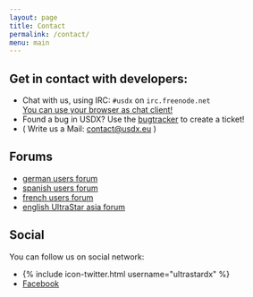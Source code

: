 ```yaml
---
layout: page
title: Contact
permalink: /contact/
menu: main
---
```


## Get in contact with developers:

*  Chat with us, using IRC: `#usdx` on `irc.freenode.net`  
   [You can use your browser as chat client!][webchat]
*  Found a bug in USDX? Use the [bugtracker][bugtracker] to create a ticket!
*  ( Write us a Mail: [contact@usdx.eu](mailto:contact@usdx.eu) )

## Forums

* [german users forum][forum_de]
* [spanish users forum][forum_es]
* [french users forum][forum_fr]
* [english UltraStar asia forum][forum_asia]

## Social

You can follow us on social network:

*  {% include icon-twitter.html username="ultrastardx" %}
*  [Facebook][fb]

[webchat]: http://webchat.freenode.net/?nick=usdx.&channels=%23usdx&prompt=1
[bugtracker]: https://github.com/UltraStar-Deluxe/USDX/issues
[fb]: http://www.facebook.com/pages/UltraStar-Deluxe/386765612789
[forum_de]: http://ultra-star.de/
[forum_es]: http://ultrastar-es.org/foro/
[forum_fr]: http://ultrastar.forumprod.com/
[forum_asia]: http://usasian.forumotion.net/
